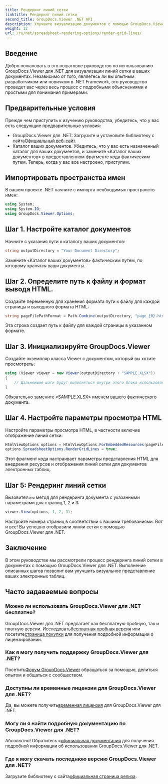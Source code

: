 ```yaml
---
title: Рендеринг линий сетки
linktitle: Рендеринг линий сетки
second_title: GroupDocs.Viewer .NET API
description: Улучшите визуализацию документов с помощью GroupDocs.Viewer для .NET. Легко визуализируйте линии сетки. Попробуйте бесплатную пробную версию прямо сейчас! #ГрупповыеДокументы #Просмотрщик
weight: 12
url: /ru/net/spreadsheet-rendering-options/render-grid-lines/
---
```

## Введение
Добро пожаловать в это пошаговое руководство по использованию GroupDocs.Viewer для .NET для визуализации линий сетки в ваших документах. Независимо от того, являетесь ли вы опытным разработчиком или новичком в .NET Framework, это руководство проведет вас через весь процесс с подробными объяснениями и простыми для понимания примерами.
## Предварительные условия
Прежде чем приступить к изучению руководства, убедитесь, что у вас есть следующие предварительные условия:
-  GroupDocs.Viewer для .NET: Загрузите и установите библиотеку с сайта[Официальный веб-сайт](https://releases.groupdocs.com/viewer/net/).
- Каталог ваших документов. Убедитесь, что у вас есть назначенный каталог для ваших документов, и замените «Каталог ваших документов» в предоставленном фрагменте кода фактическим путем.
Теперь, когда у вас все настроено, приступим.
## Импортировать пространства имен
В вашем проекте .NET начните с импорта необходимых пространств имен:
```csharp
using System;
using System.IO;
using GroupDocs.Viewer.Options;
```
## Шаг 1. Настройте каталог документов
Начните с указания пути к каталогу ваших документов:
```csharp
string outputDirectory = "Your Document Directory";
```
Замените «Каталог ваших документов» фактическим путем, по которому хранятся ваши документы.
## Шаг 2. Определите путь к файлу и формат вывода HTML.
Создайте переменную для хранения формата пути к файлу для каждой страницы и выходного формата HTML:
```csharp
string pageFilePathFormat = Path.Combine(outputDirectory, "page_{0}.html");
```
Эта строка создает путь к файлу для каждой страницы в указанном формате.
## Шаг 3. Инициализируйте GroupDocs.Viewer
Создайте экземпляр класса Viewer с документом, который вы хотите просмотреть:
```csharp
using (Viewer viewer = new Viewer(outputDirectory + "SAMPLE.XLSX"))
{
    // Дальнейшие шаги будут выполняться внутри этого блока использования.
}
```
Обязательно замените «SAMPLE.XLSX» именем вашего фактического документа.
## Шаг 4. Настройте параметры просмотра HTML
Настройте параметры просмотра HTML, в частности включив отображение линий сетки:
```csharp
HtmlViewOptions options = HtmlViewOptions.ForEmbeddedResources(pageFilePathFormat);
options.SpreadsheetOptions.RenderGridLines = true;
```
Этот фрагмент кода настраивает параметры представления HTML для внедрения ресурсов и отображения линий сетки для документов электронных таблиц.
## Шаг 5: Рендеринг линий сетки
 Вызовите`View` метод для рендеринга документа с указанными параметрами для страниц 1, 2 и 3:
```csharp
viewer.View(options, 1, 2, 3);
```
Настройте номера страниц в соответствии с вашими требованиями.
Вот и все! Вы успешно отобразили линии сетки с помощью GroupDocs.Viewer для .NET.
## Заключение
В этом руководстве мы рассмотрели процесс рендеринга линий сетки в документах с помощью GroupDocs.Viewer для .NET. Выполнение описанных шагов позволит вам улучшить визуальное представление ваших электронных таблиц.
## Часто задаваемые вопросы
### Можно ли использовать GroupDocs.Viewer для .NET бесплатно?
 GroupDocs.Viewer для .NET предлагает как бесплатную пробную, так и платную версии. Исследовать[бесплатная пробная версия](https://releases.groupdocs.com/) или посетите[страница покупки](https://purchase.groupdocs.com/buy) для получения подробной информации о лицензировании.
### Как я могу получить поддержку GroupDocs.Viewer для .NET?
 Посетить[Форум GroupDocs.Viewer](https://forum.groupdocs.com/c/viewer/9) обращаться за помощью, делиться опытом и общаться с сообществом.
### Доступны ли временные лицензии для GroupDocs.Viewer для .NET?
 Да, вы можете получить[временная лицензия](https://purchase.groupdocs.com/temporary-license/) для GroupDocs.Viewer для .NET.
### Могу ли я найти подробную документацию по GroupDocs.Viewer для .NET?
 Абсолютно! Обратитесь к[официальная документация](https://tutorials.groupdocs.com/viewer/net/) для получения подробной информации об использовании GroupDocs.Viewer для .NET.
### Где я могу скачать последнюю версию GroupDocs.Viewer для .NET?
 Загрузите библиотеку с сайта[официальная страница релиза](https://releases.groupdocs.com/viewer/net/).